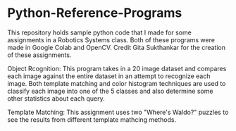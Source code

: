 # Python-Reference-Programs

This repository holds sample python code that I made for some assignments in a Robotics Systems class. Both of these programs were made in Google Colab and OpenCV. Credit Gita Sukthankar for the creation of these assignments.

Object Rcognition: This program takes in a 20 image dataset and compares each image against the entire dataset in an attempt to recognize each image. Both template matching and color histogram techniques are used to classify each image into one of the 5 classes and also determine some other statistics about each query.

Template Matching: This assignment uses two "Where's Waldo?" puzzles to see the results from different template mathcing methods.

